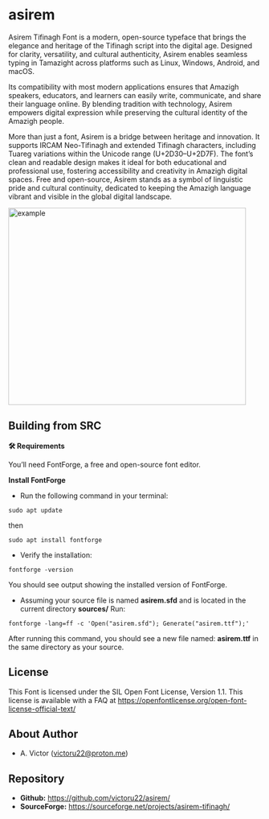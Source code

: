 # asirem

Asirem Tifinagh Font is a modern, open-source typeface that brings the elegance and heritage of the Tifinagh script into the digital age. Designed for clarity, versatility, and cultural authenticity, Asirem enables seamless typing in Tamazight across platforms such as Linux, Windows, Android, and macOS.

Its compatibility with most modern applications ensures that Amazigh speakers, educators, and learners can easily write, communicate, and share their language online. By blending tradition with technology, Asirem empowers digital expression while preserving the cultural identity of the Amazigh people.

More than just a font, Asirem is a bridge between heritage and innovation. It supports IRCAM Neo-Tifinagh and extended Tifinagh characters, including Tuareg variations within the Unicode range (U+2D30–U+2D7F). The font’s clean and readable design makes it ideal for both educational and professional use, fostering accessibility and creativity in Amazigh digital spaces. Free and open-source, Asirem stands as a symbol of linguistic pride and cultural continuity, dedicated to keeping the Amazigh language vibrant and visible in the global digital landscape.

<img width="473" height="392" alt="example" src="https://github.com/user-attachments/assets/d8672e68-608a-4044-9030-7735626a317d" />

## Building from SRC

**🛠️ Requirements**

You’ll need FontForge, a free and open-source font editor.

**Install FontForge**

- Run the following command in your terminal:

```
sudo apt update
```
then

```
sudo apt install fontforge
```

- Verify the installation:
```
fontforge -version
```
You should see output showing the installed version of FontForge.

- Assuming your source file is named **asirem.sfd** and is located in the current directory **sources/**
Run:
```
fontforge -lang=ff -c 'Open("asirem.sfd"); Generate("asirem.ttf");'
```
After running this command, you should see a new file named: **asirem.ttf** in the same directory as your source.


## License

This Font is licensed under the SIL Open Font License, Version 1.1.
This license is available with a FAQ at
https://openfontlicense.org/open-font-license-official-text/

## About Author

- A. Victor (victoru22@proton.me)

## Repository

- **Github:** https://github.com/victoru22/asirem/
- **SourceForge:** https://sourceforge.net/projects/asirem-tifinagh/
